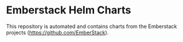 # Emberstack Helm Charts
This repository is automated and contains charts from the Emberstack projects (https://github.com/EmberStack).
